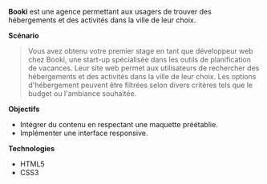 **Booki** est une agence permettant aux usagers de trouver des hébergements et des activités dans la ville de leur choix.


**Scénario**
> Vous avez obtenu votre premier stage en tant que développeur web chez Booki, une start-up spécialisée dans les outils de planification de vacances. Leur site web permet aux utilisateurs de rechercher des hébergements et des activités dans la ville de leur choix. Les options d'hébergement peuvent être filtrées selon divers critères tels que le budget ou l'ambiance souhaitée.


**Objectifs**
- Intégrer du contenu en respectant une maquette préétablie.
- Implémenter une interface responsive.


**Technologies**
- HTML5
- CSS3
